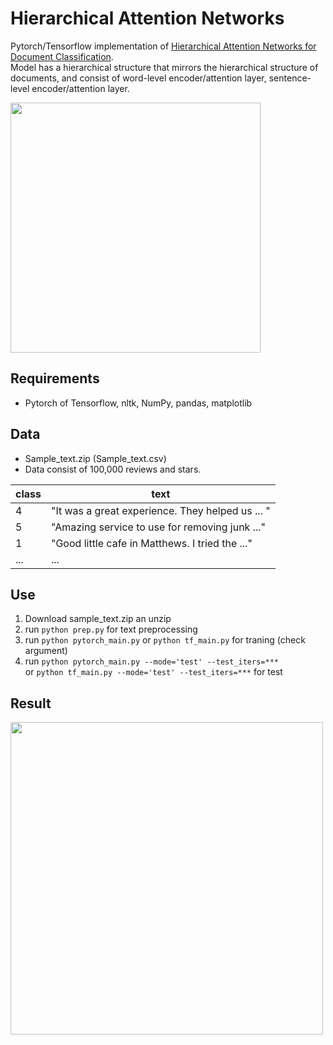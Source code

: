 # Hierarchical Attention Networks

Pytorch/Tensorflow implementation of [Hierarchical Attention Networks for Document Classification](https://www.cs.cmu.edu/~hovy/papers/16HLT-hierarchical-attention-networks.pdf).  
Model has a hierarchical structure that mirrors the hierarchical structure of documents, and consist of word-level encoder/attention layer, sentence-level encoder/attention layer.

<img src="https://github.com/SSinyu/Hierarchical-Attention-Network/blob/master/img/HAN_model.png" height="400">

## Requirements

- Pytorch of Tensorflow, nltk, NumPy, pandas, matplotlib

## Data

- Sample_text.zip (Sample_text.csv)
- Data consist of 100,000 reviews and stars.

class|text|
----|----|
4|"It was a great experience. They helped us ... "|
5|"Amazing service to use for removing junk ..."|
1|"Good little cafe in Matthews. I tried the ..."|
 ... | ... |

## Use

1. Download sample_text.zip an unzip
2. run `python prep.py` for text preprocessing
3. run `python pytorch_main.py` or `python tf_main.py` for traning (check argument)
4. run `python pytorch_main.py --mode='test' --test_iters=***`  
or `python tf_main.py --mode='test' --test_iters=***` for test

## Result

<img src="https://github.com/SSinyu/Hierarchical-Attention-Network/blob/master/img/train_eval_loss.png" height="500">
